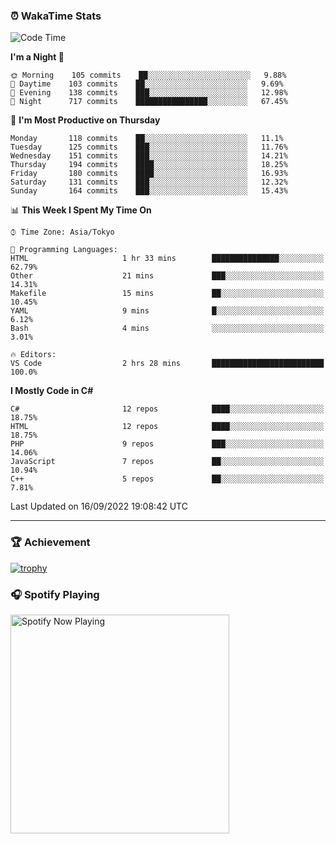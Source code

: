 ### ⏰ WakaTime Stats


<!--START_SECTION:waka-->
![Code Time](http://img.shields.io/badge/Code%20Time-494%20hrs%2034%20mins-blue)

**I'm a Night 🦉** 

```text
🌞 Morning    105 commits    ██░░░░░░░░░░░░░░░░░░░░░░░   9.88% 
🌆 Daytime    103 commits    ██░░░░░░░░░░░░░░░░░░░░░░░   9.69% 
🌃 Evening    138 commits    ███░░░░░░░░░░░░░░░░░░░░░░   12.98% 
🌙 Night      717 commits    ████████████████░░░░░░░░░   67.45%

```
📅 **I'm Most Productive on Thursday** 

```text
Monday       118 commits    ██░░░░░░░░░░░░░░░░░░░░░░░   11.1% 
Tuesday      125 commits    ███░░░░░░░░░░░░░░░░░░░░░░   11.76% 
Wednesday    151 commits    ███░░░░░░░░░░░░░░░░░░░░░░   14.21% 
Thursday     194 commits    ████░░░░░░░░░░░░░░░░░░░░░   18.25% 
Friday       180 commits    ████░░░░░░░░░░░░░░░░░░░░░   16.93% 
Saturday     131 commits    ███░░░░░░░░░░░░░░░░░░░░░░   12.32% 
Sunday       164 commits    ███░░░░░░░░░░░░░░░░░░░░░░   15.43%

```


📊 **This Week I Spent My Time On** 

```text
⌚︎ Time Zone: Asia/Tokyo

💬 Programming Languages: 
HTML                     1 hr 33 mins        ███████████████░░░░░░░░░░   62.79% 
Other                    21 mins             ███░░░░░░░░░░░░░░░░░░░░░░   14.31% 
Makefile                 15 mins             ██░░░░░░░░░░░░░░░░░░░░░░░   10.45% 
YAML                     9 mins              █░░░░░░░░░░░░░░░░░░░░░░░░   6.12% 
Bash                     4 mins              ░░░░░░░░░░░░░░░░░░░░░░░░░   3.01%

🔥 Editors: 
VS Code                  2 hrs 28 mins       █████████████████████████   100.0%

```

**I Mostly Code in C#** 

```text
C#                       12 repos            ████░░░░░░░░░░░░░░░░░░░░░   18.75% 
HTML                     12 repos            ████░░░░░░░░░░░░░░░░░░░░░   18.75% 
PHP                      9 repos             ███░░░░░░░░░░░░░░░░░░░░░░   14.06% 
JavaScript               7 repos             ██░░░░░░░░░░░░░░░░░░░░░░░   10.94% 
C++                      5 repos             ██░░░░░░░░░░░░░░░░░░░░░░░   7.81%

```



 Last Updated on 16/09/2022 19:08:42 UTC
<!--END_SECTION:waka-->

---

### 🏆 Achievement

[![trophy](https://github-profile-trophy.vercel.app/?username=Slime-hatena&theme=flat&no-bg=true&no-frame=true&column=8)](https://github.com/ryo-ma/github-profile-trophy)

### 🎧 Spotify Playing

[<img src="https://spotify-now-playing-slime-hatena.vercel.app/api/spotify-playing" alt="Spotify Now Playing" width="350" />](https://open.spotify.com/user/slime_hatena)

<!--
**Slime-hatena/Slime-hatena** is a ✨ _special_ ✨ repository because its `README.md` (this file) appears on your GitHub profile.

Here are some ideas to get you started:

- 🔭 I’m currently working on ...
- 🌱 I’m currently learning ...
- 👯 I’m looking to collaborate on ...
- 🤔 I’m looking for help with ...
- 💬 Ask me about ...
- 📫 How to reach me: ...
- 😄 Pronouns: ...
- ⚡ Fun fact: ...
-->
